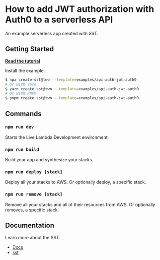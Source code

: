 # How to add JWT authorization with Auth0 to a serverless API

An example serverless app created with SST.

## Getting Started

[**Read the tutorial**](https://sst.dev/examples/how-to-add-jwt-authorization-with-auth0-to-a-serverless-api.html)

Install the example.

```bash
$ npx create-sst@two --template=examples/api-auth-jwt-auth0
# Or with Yarn
$ yarn create sst@two --template=examples/api-auth-jwt-auth0
# Or with PNPM
$ pnpm create sst@two --template=examples/api-auth-jwt-auth0
```

## Commands

### `npm run dev`

Starts the Live Lambda Development environment.

### `npm run build`

Build your app and synthesize your stacks.

### `npm run deploy [stack]`

Deploy all your stacks to AWS. Or optionally deploy, a specific stack.

### `npm run remove [stack]`

Remove all your stacks and all of their resources from AWS. Or optionally removes, a specific stack.

## Documentation

Learn more about the SST.

- [Docs](https://docs.sst.dev/)
- [sst](https://docs.sst.dev/packages/sst)
